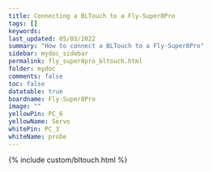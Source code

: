 ```yaml
---
title: Connecting a BLTouch to a Fly-Super8Pro
tags: []
keywords: 
last_updated: 05/03/2022
summary: "How to connect a BLTouch to a Fly-Super8Pro"
sidebar: mydoc_sidebar
permalink: fly_super8pro_bltouch.html
folder: mydoc
comments: false
toc: false
datatable: true
boardname: Fly-Super8Pro
image: ""
yellowPin: PC_6
yellowName: Servo
whitePin: PC_3
whiteName: probe
---
```


{% include custom/bltouch.html %}
